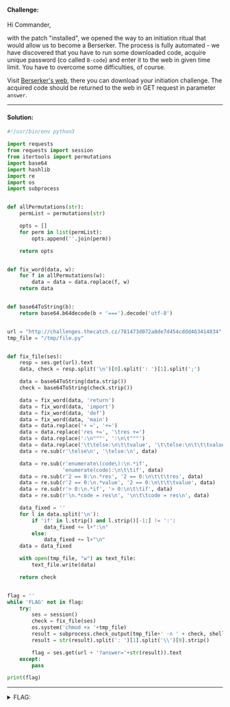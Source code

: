 #### Challenge:

Hi Commander,

with the patch "installed", we opened the way to an initiation ritual that would allow us to become a Berserker. The process is fully automated - we have discovered that you have to run some downloaded code, acquire unique password (co called `B-code`) and enter it to the web in given time limit. You have to overcome some difficulties, of course.

Visit [Berserker's web](http://challenges.thecatch.cz/781473d072a8de7d454cddd463414034), there you can download your initiation challenge. The acquired code should be returned to the web in GET request in parameter `answer`.

---

#### Solution:

```python
#!/usr/bin/env python3

import requests
from requests import session
from itertools import permutations
import base64
import hashlib
import re
import os
import subprocess


def allPermutations(str):
    permList = permutations(str)

    opts = []
    for perm in list(permList):
        opts.append(''.join(perm))

    return opts


def fix_word(data, w):
    for f in allPermutations(w):
        data = data = data.replace(f, w)
    return data


def base64ToString(b):
    return base64.b64decode(b + '===').decode('utf-8')


url = "http://challenges.thecatch.cz/781473d072a8de7d454cddd463414034"
tmp_file = "/tmp/file.py"


def fix_file(ses):
    resp = ses.get(url).text
    data, check = resp.split('\n')[0].split(': ')[1].split(';')

    data = base64ToString(data.strip())
    check = base64ToString(check.strip())

    data = fix_word(data, 'return')
    data = fix_word(data, 'import')
    data = fix_word(data, 'def')
    data = fix_word(data, 'main')
    data = data.replace('+ =', '+=')
    data = data.replace('res +=', '\tres +=')
    data = data.replace(':\n"""', ':\n\t"""')
    data = data.replace('\t\telse:\n\t\tvalue', '\t\telse:\n\t\t\tvalue')
    data = re.sub(r'\telse\n', '\telse:\n', data)

    data = re.sub(r'enumerate\(code\):\n.*if',
                  'enumerate(code):\n\t\tif', data)
    data = re.sub(r'2 == 0:\n.*res', '2 == 0:\n\t\t\tres', data)
    data = re.sub(r'2 == 0:\n.*value', '2 == 0:\n\t\t\tvalue', data)
    data = re.sub(r'> 0:\n.*if', '> 0:\n\t\tif', data)
    data = re.sub(r'\n.*code = res\n', '\n\t\tcode = res\n', data)

    data_fixed = ''
    for l in data.split('\n'):
        if 'if' in l.strip() and l.strip()[-1:] != ':':
            data_fixed += l+":\n"
        else:
            data_fixed += l+"\n"
    data = data_fixed

    with open(tmp_file, "w") as text_file:
        text_file.write(data)

    return check


flag = ''
while 'FLAG' not in flag:
    try:
        ses = session()
        check = fix_file(ses)
        os.system('chmod +x '+tmp_file)
        result = subprocess.check_output(tmp_file+' -n ' + check, shell=True)
        result = str(result).split(': ')[1].split('\\')[0].strip()

        flag = ses.get(url + '?answer='+str(result)).text
    except:
        pass

print(flag)
```

---

<details><summary>FLAG:</summary>

```
FLAG{A92w-i3vS-jBJB-B8A6}
```

</details>
